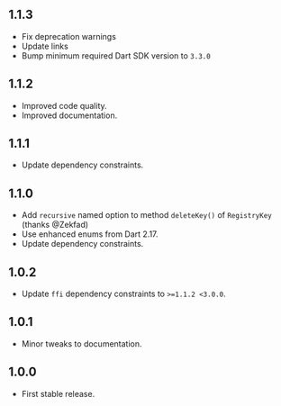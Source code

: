 ## 1.1.3

- Fix deprecation warnings
- Update links
- Bump minimum required Dart SDK version to `3.3.0`

## 1.1.2

- Improved code quality.
- Improved documentation.

## 1.1.1

- Update dependency constraints.

## 1.1.0

- Add `recursive` named option to method `deleteKey()` of `RegistryKey` (thanks @Zekfad)
- Use enhanced enums from Dart 2.17.
- Update dependency constraints.

## 1.0.2

- Update `ffi` dependency constraints to `>=1.1.2 <3.0.0`.

## 1.0.1

- Minor tweaks to documentation.

## 1.0.0

- First stable release.
